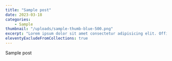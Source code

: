 ```yaml
---
title: "Sample post"
date: 2023-03-18
categories: 
    - Sample
thumbnail: "/uploads/sample-thumb-blue-500.png"
excerpt: "Lorem ipsum dolor sit amet consectetur adipisicing elit. Officiis eligendi fugit obcaecati temporibus magnam voluptas dicta aliquam, quos ipsum blanditiis nobis vitae sunt veritatis corporis odit voluptatum dolorem dolore saepe."
eleventyExcludeFromCollections: true
---
```


Sample post
